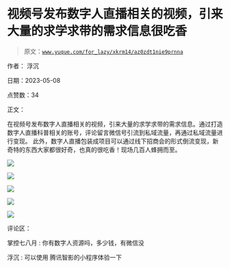 # 视频号发布数字人直播相关的视频，引来大量的求学求带的需求信息很吃香

> 原文：[`www.yuque.com/for_lazy/xkrm14/az0zdt1nie9prnna`](https://www.yuque.com/for_lazy/xkrm14/az0zdt1nie9prnna)

作者： 浮沉

日期：2023-05-08

点赞数：34

正文：

在视频号发布数字人直播相关的视频，引来大量的求学求带的需求信息。通过打造数字人直播科普相关的账号，评论留言微信号引流到私域流量，再通过私域流量进行变现。 此外，数字人直播包装成项目可以通过线下招商会的形式倒流变现，新奇特的东西大家都很好奇，也真的很吃香！现场几百人蜂拥而至。

![](img/9c654668a4be81c35cd09c3b2907ba33.png)

![](img/6c9eff411cefe103d4021f827f169ac1.png)  

![](img/4379fce0b756d3016a0f0bed5c24211c.png)

![](img/efb05313c498ed02d37ce9044a035347.png)  

![](img/ea1feeaa724d415257e8a6180aee7479.png)

评论区：

掌控七八月 : 你有数字人资源吗，多少钱，有微信没

浮沉 : 可以使用 腾讯智影的小程序体验一下



